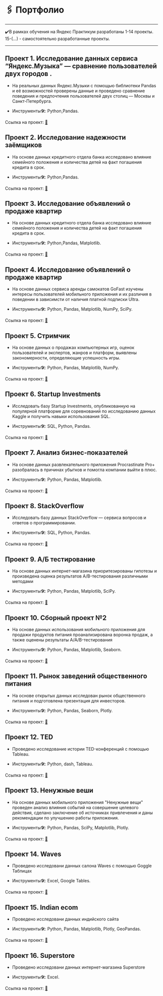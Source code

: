 # 🖇 Портфолио
---

✔️В рамках обучения на Яндекс Практикум разработаны 1-14 проекты. 15-(...) - самостоятельно разработанные проекты.

---
##  Проект 1. Исследование данных сервиса “Яндекс.Музыка” — сравнение пользователей двух городов . 

* На реальных данных Яндекс.Музыки c помощью библиотеки Pandas и её возможностей проверены данные и проведено сравнение поведения и предпочтения пользователей двух столиц — Москвы и Санкт-Петербурга.

* Инструменты🛠: Python,Pandas.

Ссылка на проект: <a href="https://github.com/nastyaspec/Portfolio/tree/main/01.%20%D0%AF%D0%BD%D0%B4%D0%B5%D0%BA%D1%81%20%D0%9C%D1%83%D0%B7%D1%8B%D0%BA%D0%B0" target="_blank">📝</a>

## Проект 2. Исследование надежности заёмщиков

* На основе данных кредитного отдела банка исследовано влияние семейного положения и количества детей на факт погашения кредита в срок. 

* Инструменты🛠: Python,Pandas.

Ссылка на проект: <a href="https://github.com/nastyaspec/Portfolio/blob/main/02.%20%D0%98%D1%81%D1%81%D0%BB%D0%B5%D0%B4%D0%BE%D0%B2%D0%B0%D0%BD%D0%B8%D0%B5%20%D0%BD%D0%B0%D0%B4%D0%B5%D0%B6%D0%BD%D0%BE%D1%81%D1%82%D0%B8%20%D0%B7%D0%B0%D0%B5%D0%BC%D1%89%D0%B8%D0%BA%D0%BE%D0%B2/%D0%9F%D1%80%D0%B5%D0%B4%D0%BE%D0%B1%D1%80%D0%B0%D0%B1%D0%BE%D1%82%D0%BA%D0%B0%20%D0%B4%D0%B0%D0%BD%D0%BD%D1%8B%D1%85.ipynb" target="_blank">📝</a>

## Проект 3. Исследование объявлений о продаже квартир

* На основе данных кредитного отдела банка исследовано влияние семейного положения и количества детей на факт погашения кредита в срок. 

* Инструменты🛠: Python,Pandas, Matplotlib.

Ссылка на проект: <a href="https://github.com/nastyaspec/Portfolio/blob/main/03.%20%D0%98%D1%81%D1%81%D0%BB%D0%B5%D0%B4%D0%BE%D0%B2%D0%B0%D0%BD%D0%B8%D0%B5%20%D0%BE%D0%B1%D1%8A%D1%8F%D0%B2%D0%BB%D0%B5%D0%BD%D0%B8%D0%B9%20%D0%BE%20%D0%BF%D1%80%D0%BE%D0%B4%D0%B0%D0%B6%D0%B5%20%D0%BA%D0%B2%D0%B0%D1%80%D1%82%D0%B8%D1%80/%D0%98%D1%81%D1%81%D0%BB%D0%B5%D0%B4%D0%BE%D0%B2%D0%B0%D1%82%D0%B5%D0%BB%D1%8C%D1%81%D0%BA%D0%B8%D0%B9%20%D0%B0%D0%BD%D0%B0%D0%BB%D0%B8%D0%B7%20%D0%B4%D0%B0%D0%BD%D0%BD%D1%8B%D1%85.ipynb" target="_blank">📝</a>

## Проект 4. Исследование объявлений о продаже квартир

* На основе данных сервиса аренды самокатов GoFast изучены интересы пользователей мобильного приложения и их различия в поведении в зависимсти от наличия платной подписки Ultra. 

* Инструменты🛠: Python, Pandas, Matplotlib, NumPy, SciPy.

Ссылка на проект: <a href="https://github.com/nastyaspec/Portfolio/blob/main/04.%20GoFast/%D0%A1%D1%82%D0%B0%D1%82%D0%B8%D1%81%D1%82%D0%B8%D1%87%D0%B5%D1%81%D0%BA%D0%B8%D0%B9%20%D0%B0%D0%BD%D0%B0%D0%BB%D0%B8%D0%B7%20%D0%B4%D0%B0%D0%BD%D0%BD%D1%8B%D1%85.ipynb" target="_blank">📝</a>

## Проект 5. Стримчик

* На основе данных о продажах компьютерных игр, оценок пользователей и экспертов, жанров и платформ, выявлены закономерности, определяющие успешность игры. 

* Инструменты🛠: Python, Pandas, Matplotlib, NumPy.

Ссылка на проект: <a href="https://github.com/nastyaspec/Portfolio/tree/main/05.%20%D0%A1%D1%82%D1%80%D0%B8%D0%BC%D1%87%D0%B8%D0%BA" target="_blank">📝</a>

## Проект 6. Startup Investments

* Исследовать базу  Startup Investments, опубликованную на популярной платформе для соревнований по исследованию данных Kaggle и получить навыки использования SQL. 

* Инструменты🛠: SQL, Python, Pandas.

Ссылка на проект: <a href="https://github.com/nastyaspec/Portfolio/blob/main/06.%20Startup%20Investments/%D0%91%D0%B0%D0%B7%D0%BE%D0%B2%D1%8B%D0%B8%CC%86%20SQL.ipynb">📝</a>

## Проект 7. Анализ бизнес-показателей

* На основе данных развлекательного приложения Procrastinate Pro+ разобралась в причинах убытков и помогла компании выйти в плюс.

* Инструменты🛠: Python, Pandas, Matplotlib.

Ссылка на проект: <a href="https://github.com/nastyaspec/Portfolio/blob/main/07.%20Procrastinate%20Pro%2B/7.ipynb">📝</a>

## Проект 8. StackOverflow

* Исследовать базу данных  StackOverflow — сервиса вопросов и ответов о программировании. 

* Инструменты🛠: SQL, Python, Pandas.

Ссылка на проект: <a href="https://github.com/nastyaspec/Portfolio/blob/main/08.%20StackOverflow/%D0%9F%D1%80%D0%BE%D0%B4%D0%B2%D0%B8%D0%BD%D1%83%D1%82%D1%8B%D0%B8%CC%86%20SQL.ipynb">📝</a>

## Проект 9. А/Б тестирование

* На основе данных интернет-магазина приоритезированы гипотезы и произведена оценка результатов A/B-тестирования различными методами

* Инструменты🛠: Python, Pandas, Matplotlib, SciPy.

Ссылка на проект: <a href="https://github.com/nastyaspec/Portfolio/blob/main/09.%20%D0%90-%D0%91%20%D1%82%D0%B5%D1%81%D1%82%D0%B8%D1%80%D0%BE%D0%B2%D0%B0%D0%BD%D0%B8%D0%B5/%D0%9F%D1%80%D0%B8%D0%BD%D1%8F%D1%82%D0%B8%D0%B5_%D1%80%D0%B5%D1%88%D0%B5%D0%BD%D0%B8%D0%B9_%D0%B2_%D0%B1%D0%B8%D0%B7%D0%BD%D0%B5%D1%81%D0%B5.ipynb">📝</a>

## Проект 10. Сборный проект №2

* На основе данных использования мобильного приложения для продажи продуктов питания проанализирована воронка продаж, а также оценены результаты A/A/B-тестирования

* Инструменты🛠: Python, Pandas, Matplotlib, Seaborn.

Ссылка на проект: <a href="https://github.com/nastyaspec/Portfolio/blob/main/10.%20%D0%A1%D1%82%D0%B0%D1%80%D1%82%D0%B0%D0%BF%20(%D0%BF%D1%80%D0%BE%D0%B4%D1%83%D0%BA%D1%82%D1%8B%20%D0%BF%D0%B8%D1%82%D0%B0%D0%BD%D0%B8%D1%8F)/%D0%A1%D0%B1%D0%BE%D1%80%D0%BD%D1%8B%D0%B9%20%D0%BF%D1%80%D0%BE%D0%B5%D0%BA%D1%82%20%E2%84%96%202.ipynb">📝</a>

## Проект 11. Рынок заведений общественного питания

* На основе открытых данных исследован рынок общественного питания и подготовлена презентация для инвесторов.

* Инструменты🛠: Python, Pandas, Seaborn, Plotly.

Ссылка на проект: <a href="https://github.com/nastyaspec/Portfolio/blob/main/11.%20%D0%A0%D1%8B%D0%BD%D0%BE%D0%BA%20%D0%B7%D0%B0%D0%B2%D0%B5%D0%B4%D0%B5%D0%BD%D0%B8%D0%B9%20%D0%BE%D0%B1%D1%89%D0%B5%D1%81%D1%82%D0%B2%D0%B5%D0%BD%D0%BD%D0%BE%D0%B3%D0%BE%20%D0%BF%D0%B8%D1%82%D0%B0%D0%BD%D0%B8%D1%8F%20%D0%9C%D0%BE%D1%81%D0%BA%D0%B2%D1%8B/11.ipynb">📝</a>

## Проект 12. TED

* Проведено исследование истории TED-конференций с помощью Tableau.

* Инструменты🛠: Python, dash, Tableau.

Ссылка на проект: <a href="https://github.com/nastyaspec/Portfolio/blob/main/12.%20TED/readme.md">📝</a>

## Проект 13. Ненужные веши

* На основе данных мобильного приложения "Ненужные вещи" проведен анализ влияния событий на совершение целевого действия, сделано заключение об источниках привлечения и даны рекомендации по улучшению работы приложения.

* Инструменты🛠: Python, Pandas, SciPy, Matplotlib, Plotly.

Ссылка на проект: <a href="https://github.com/nastyaspec/Portfolio/blob/5d026b67cd6dfd778c026793b0ab67460f8570b8/13.%20%D0%9D%D0%B5%D0%BD%D1%83%D0%B6%D0%BD%D1%8B%D0%B5%20%D0%B2%D0%B5%D1%89%D0%B8/13.ipynb">📝</a>

## Проект 14. Waves

* Проведено исследовани данных салона Waves с помощью Goggle Таблицах

* Инструменты🛠: Excel, Google Tables.

Ссылка на проект: <a href="https://github.com/nastyaspec/Portfolio/tree/main/14.%20Waves_Excel">📝</a>

## Проект 15. Indian ecom

* Проведено исследовани данных индийского сайта 

* Инструменты🛠: Python, Pandas, Matplotlib, Plotly, GeoPandas.

Ссылка на проект: <a href="https://github.com/nastyaspec/Portfolio/blob/main/15.%20Indian%20ecom/15.ipynb">📝</a>

## Проект 16. Superstore

* Проведено исследовани данных интернет-магазина Superstore

* Инструменты🛠: Excel.

Ссылка на проект: <a href="https://github.com/nastyaspec/Portfolio/blob/main/16.%20Superstore%20Excel/superstore.ipynb">📝</a>



